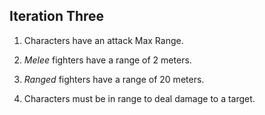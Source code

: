## Iteration Three ##

1. Characters have an attack Max Range.

2. *Melee* fighters have a range of 2 meters.

3. *Ranged* fighters have a range of 20 meters.

4. Characters must be in range to deal damage to a target.
